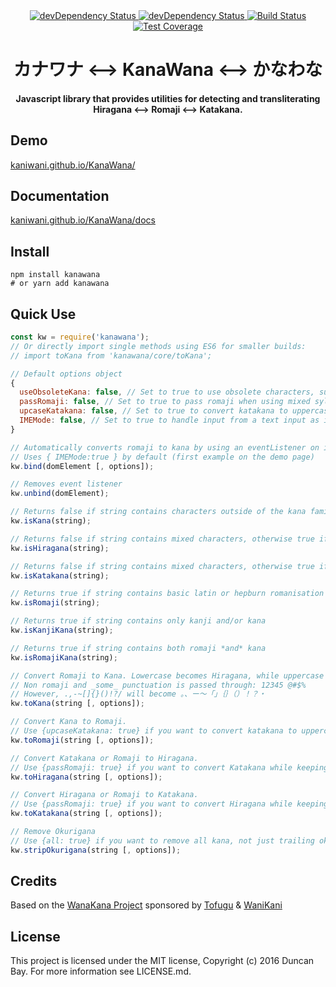 <div align="center">
  <!-- Npm Version -->
  <a href="https://www.npmjs.com/package/kanawana">
    <img src="https://img.shields.io/npm/v/kanawana.svg" alt="devDependency Status" />
  </a>
  <!-- devDependency Status -->
  <a href="https://david-dm.org/KaniWani/KanaWana#info=devDependencies">
    <img src="https://img.shields.io/david/dev/Kaniwani/KanaWana.svg" alt="devDependency Status" />
  </a>
 <!-- Build Status -->
  <a href="https://travis-ci.org/KaniWani/KanaWana">
    <img src="https://img.shields.io/travis/Kaniwani/KanaWana.svg" alt="Build Status" />
  </a>
  <!-- Test Coverage -->
  <a href="https://coveralls.io/github/Kaniwani/KanaWana">
    <img src="https://img.shields.io/coveralls/Kaniwani/KanaWana.svg" alt="Test Coverage" />
  </a>
</div>

<div align="center">
<h1>カナワナ &lt;--&gt; KanaWana &lt;--&gt; かなわな</h1>
<h4>Javascript library that provides utilities for detecting and transliterating Hiragana &lt;--&gt; Romaji &lt;--&gt; Katakana.</h4>
</div>


## Demo
[kaniwani.github.io/KanaWana/](https://kaniwani.github.io/KanaWana/)


## Documentation
[kaniwani.github.io/KanaWana/docs](https://kaniwani.github.io/KanaWana/docs/global.html)


## Install
```shell
npm install kanawana
# or yarn add kanawana
```

## Quick Use
```javascript
const kw = require('kanawana');
// Or directly import single methods using ES6 for smaller builds:
// import toKana from 'kanawana/core/toKana';

// Default options object
{
  useObsoleteKana: false, // Set to true to use obsolete characters, such as ゐ and ゑ.
  passRomaji: false, // Set to true to pass romaji when using mixed syllabaries with toKatakana() or toHiragana()
  upcaseKatakana: false, // Set to true to convert katakana to uppercase when using toRomaji()
  IMEMode: false, // Set to true to handle input from a text input as it is typed.
}

// Automatically converts romaji to kana by using an eventListener on input
// Uses { IMEMode:true } by default (first example on the demo page)
kw.bind(domElement [, options]);

// Removes event listener
kw.unbind(domElement);

// Returns false if string contains characters outside of the kana family, otherwise true if Hiragana and/or Katakana.
kw.isKana(string);

// Returns false if string contains mixed characters, otherwise true if Hiragana.
kw.isHiragana(string);

// Returns false if string contains mixed characters, otherwise true if Katakana.
kw.isKatakana(string);

// Returns true if string contains basic latin or hepburn romanisation
kw.isRomaji(string);

// Returns true if string contains only kanji and/or kana
kw.isKanjiKana(string);

// Returns true if string contains both romaji *and* kana
kw.isRomajiKana(string);

// Convert Romaji to Kana. Lowercase becomes Hiragana, while uppercase becomes Katakana.
// Non romaji and _some_ punctuation is passed through: 12345 @#$%
// However, .,-~[]{}()!?/ will become 。、ー〜「」｛｝（）！？・
kw.toKana(string [, options]);

// Convert Kana to Romaji.
// Use {upcaseKatakana: true} if you want to convert katakana to uppercase romaji
kw.toRomaji(string [, options]);

// Convert Katakana or Romaji to Hiragana.
// Use {passRomaji: true} if you want to convert Katakana while keeping any romaji intact
kw.toHiragana(string [, options]);

// Convert Hiragana or Romaji to Katakana.
// Use {passRomaji: true} if you want to convert Hiragana while keeping any romaji intact
kw.toKatakana(string [, options]);

// Remove Okurigana
// Use {all: true} if you want to remove all kana, not just trailing okurigana
kw.stripOkurigana(string [, options]);
```

## Credits
Based on the [WanaKana Project](https://github.com/WaniKani/WanaKana) sponsored by [Tofugu](http://www.tofugu.com) & [WaniKani](http://www.wanikani.com)

## License
This project is licensed under the MIT license, Copyright (c) 2016 Duncan Bay. For more information see LICENSE.md.
